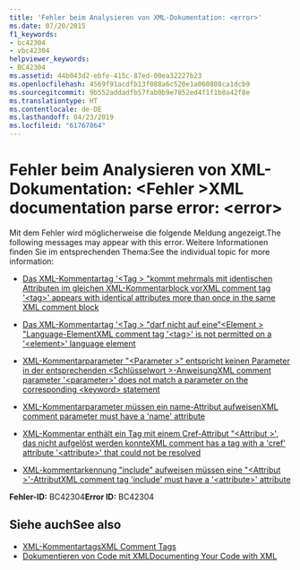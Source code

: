```yaml
---
title: 'Fehler beim Analysieren von XML-Dokumentation: <error>'
ms.date: 07/20/2015
f1_keywords:
- bc42304
- vbc42304
helpviewer_keywords:
- BC42304
ms.assetid: 44b043d2-ebfe-415c-87ed-00ea32227b23
ms.openlocfilehash: 4569f91acdfb13f088a6c520e1a060808ca1dcb9
ms.sourcegitcommit: 9b552addadfb57fab0b9e7852ed4f1f1b8a42f8e
ms.translationtype: HT
ms.contentlocale: de-DE
ms.lasthandoff: 04/23/2019
ms.locfileid: "61767864"
---
```

# <a name="xml-documentation-parse-error-error"></a><span data-ttu-id="096a8-102">Fehler beim Analysieren von XML-Dokumentation: \<Fehler ></span><span class="sxs-lookup"><span data-stu-id="096a8-102">XML documentation parse error: \<error></span></span>
<span data-ttu-id="096a8-103">Mit dem Fehler wird möglicherweise die folgende Meldung angezeigt.</span><span class="sxs-lookup"><span data-stu-id="096a8-103">The following messages may appear with this error.</span></span> <span data-ttu-id="096a8-104">Weitere Informationen finden Sie im entsprechenden Thema:</span><span class="sxs-lookup"><span data-stu-id="096a8-104">See the individual topic for more information:</span></span>  
  
- [<span data-ttu-id="096a8-105">Das XML-Kommentartag '\<Tag > "kommt mehrmals mit identischen Attributen im gleichen XML-Kommentarblock vor</span><span class="sxs-lookup"><span data-stu-id="096a8-105">XML comment tag '\<tag>' appears with identical attributes more than once in the same XML comment block</span></span>](../../visual-basic/misc/bc42305.md)  
  
- [<span data-ttu-id="096a8-106">Das XML-Kommentartag '\<Tag > "darf nicht auf eine"\<Element > "Language-Element</span><span class="sxs-lookup"><span data-stu-id="096a8-106">XML comment tag '\<tag>' is not permitted on a '\<element>' language element</span></span>](../../visual-basic/misc/bc42306.md)  
  
- [<span data-ttu-id="096a8-107">XML-Kommentarparameter "\<Parameter >" entspricht keinen Parameter in der entsprechenden \<Schlüsselwort >-Anweisung</span><span class="sxs-lookup"><span data-stu-id="096a8-107">XML comment parameter '\<parameter>' does not match a parameter on the corresponding \<keyword> statement</span></span>](../../visual-basic/misc/bc42307.md)  
  
- [<span data-ttu-id="096a8-108">XML-Kommentarparameter müssen ein name-Attribut aufweisen</span><span class="sxs-lookup"><span data-stu-id="096a8-108">XML comment parameter must have a 'name' attribute</span></span>](../../visual-basic/misc/bc42308.md)  
  
- [<span data-ttu-id="096a8-109">XML-Kommentar enthält ein Tag mit einem Cref-Attribut "\<Attribut >', das nicht aufgelöst werden konnte</span><span class="sxs-lookup"><span data-stu-id="096a8-109">XML comment has a tag with a 'cref' attribute '\<attribute>' that could not be resolved</span></span>](../../visual-basic/misc/bc42309.md)  
  
- [<span data-ttu-id="096a8-110">XML-kommentarkennung "include" aufweisen müssen eine "\<Attribut >'-Attribut</span><span class="sxs-lookup"><span data-stu-id="096a8-110">XML comment tag 'include' must have a '\<attribute>' attribute</span></span>](../../visual-basic/misc/bc42310.md)  
  
 <span data-ttu-id="096a8-111">**Fehler-ID:** BC42304</span><span class="sxs-lookup"><span data-stu-id="096a8-111">**Error ID:** BC42304</span></span>  
  
## <a name="see-also"></a><span data-ttu-id="096a8-112">Siehe auch</span><span class="sxs-lookup"><span data-stu-id="096a8-112">See also</span></span>

- [<span data-ttu-id="096a8-113">XML-Kommentartags</span><span class="sxs-lookup"><span data-stu-id="096a8-113">XML Comment Tags</span></span>](../../visual-basic/language-reference/xmldoc/index.md)
- [<span data-ttu-id="096a8-114">Dokumentieren von Code mit XML</span><span class="sxs-lookup"><span data-stu-id="096a8-114">Documenting Your Code with XML</span></span>](../../visual-basic/programming-guide/program-structure/documenting-your-code-with-xml.md)
